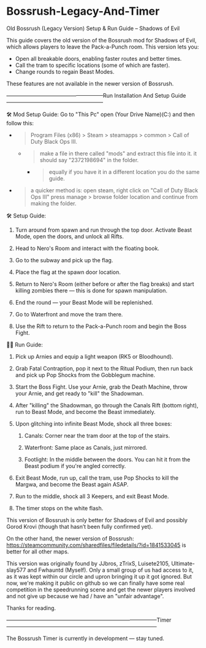 # Bossrush-Legacy-And-Timer

Old Bossrush (Legacy Version) Setup & Run Guide – Shadows of Evil

This guide covers the old version of the Bossrush mod for Shadows of Evil, which allows players to leave the Pack-a-Punch room. This version lets you:

  - Open all breakable doors, enabling faster routes and better times.
  - Call the tram to specific locations (some of which are faster).
  - Change rounds to regain Beast Modes.

These features are not available in the newer version of Bossrush.


——————————————————Run Installation And Setup Guide——————————————————

🛠️ Mod Setup Guide:
Go to "This Pc" open (Your Drive Name)(C:) and then follow this:
  - > Program Files (x86) > Steam > steamapps > common > Call of Duty Black Ops III.
    - > make a file in there called "mods" and extract this file into it. it should say "2372198694" in the folder.
      - > equally if you have it in a different location you do the same guide.
  - > a quicker method is: open steam, right click on "Call of Duty Black Ops III" press manage > browse folder location and continue from making the folder.

🛠️ Setup Guide:

  1. Turn around from spawn and run through the top door. Activate Beast Mode, open the doors, and unlock all Rifts.

  2. Head to Nero's Room and interact with the floating book.

  3. Go to the subway and pick up the flag.

  4. Place the flag at the spawn door location.

  5. Return to Nero's Room (either before or after the flag breaks) and start killing zombies there — this is done for spawn manipulation.

  6. End the round — your Beast Mode will be replenished.

  7. Go to Waterfront and move the tram there.

  8. Use the Rift to return to the Pack-a-Punch room and begin the Boss Fight.



🏃‍♂️ Run Guide:

  1. Pick up Arnies and equip a light weapon (RK5 or Bloodhound).

  2. Grab Fatal Contraption, pop it next to the Ritual Podium, then run back and pick up Pop Shocks from the Gobblegum machine.

  3. Start the Boss Fight. Use your Arnie, grab the Death Machine, throw your Arnie, and get ready to "kill" the Shadowman.

  4. After "killing" the Shadowman, go through the Canals Rift (bottom right), run to Beast Mode, and become the Beast immediately.

  5. Upon glitching into infinite Beast Mode, shock all three boxes:

        1. Canals: Corner near the tram door at the top of the stairs.

        2. Waterfront: Same place as Canals, just mirrored.

        3. Footlight: In the middle between the doors. You can hit it from the Beast podium if you're angled correctly.

  6. Exit Beast Mode, run up, call the tram, use Pop Shocks to kill the Margwa, and become the Beast again ASAP.

  7. Run to the middle, shock all 3 Keepers, and exit Beast Mode.

  8. The timer stops on the white flash.

This version of Bossrush is only better for Shadows of Evil and possibly Gorod Krovi (though that hasn’t been fully confirmed yet).

On the other hand, the newer version of Bossrush:
https://steamcommunity.com/sharedfiles/filedetails/?id=1841533045
is better for all other maps.

This version was originally found by JJbros, zTrixS, Luisete2105, Ultimate-slay577 and Fwhauntd (Myself). Only a small group of us had access to it, as it was kept within our circle and upron bringing it up it got ignored. But now, we're making it public on github so we can finally have some real competition in the speedrunning scene and get the newer players involved and not give up because we had / have an "unfair advantage".

Thanks for reading.

————————————————————————————Timer————————————————————————————

The Bossrush Timer is currently in development — stay tuned.
